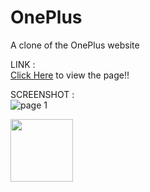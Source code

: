 # OnePlus
A clone of the OnePlus website

LINK :<br>
<a href="https://kabilesh-gs.github.io/OnePlus/">Click Here</a> to view the page!!<be>

SCREENSHOT :<br>
![page 1](https://github.com/Kabilesh-GS/OnePlus/assets/115616421/87764a59-f5f0-4fec-95c5-19eedd90cb0b)

<img src="https://github.com/Kabilesh-GS/OnePlus/assets/115616421/596d9552-460a-41eb-a031-cb09c9f64f26)https://github.com/Kabilesh-GS/OnePlus/assets/115616421/596d9552-460a-41eb-a031-cb09c9f64f26" width="100">
